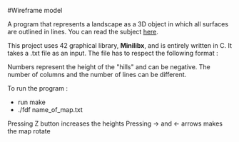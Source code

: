 #Wireframe model

A program that represents a landscape as a 3D object in which all surfaces are outlined in lines. You can read the subject [here](00_Projects/03_Graphic/fdf.pdf).

This project uses 42 graphical library, **Minilibx**, and is entirely written in C. It takes a .txt file as an input. The file has to respect the following format :

Numbers represent the height of the "hills" and can be negative. The number of columns and the number of lines can be different.

To run the program :
* run make
* ./fdf name_of_map.txt

Pressing Z button increases the heights
Pressing -> and <- arrows makes the map rotate



